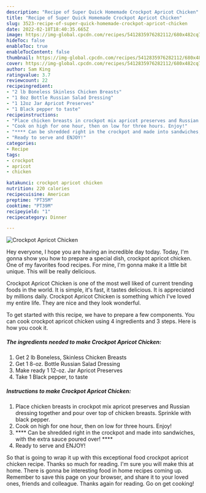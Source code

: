```yaml
---
description: "Recipe of Super Quick Homemade Crockpot Apricot Chicken"
title: "Recipe of Super Quick Homemade Crockpot Apricot Chicken"
slug: 3523-recipe-of-super-quick-homemade-crockpot-apricot-chicken
date: 2022-02-18T18:40:35.665Z
image: https://img-global.cpcdn.com/recipes/5412835976282112/680x482cq70/crockpot-apricot-chicken-recipe-main-photo.jpg
hideToc: false
enableToc: true
enableTocContent: false
thumbnail: https://img-global.cpcdn.com/recipes/5412835976282112/680x482cq70/crockpot-apricot-chicken-recipe-main-photo.jpg
cover: https://img-global.cpcdn.com/recipes/5412835976282112/680x482cq70/crockpot-apricot-chicken-recipe-main-photo.jpg
author: Sam King
ratingvalue: 3.7
reviewcount: 22
recipeingredient:
- "2 lb Boneless Skinless Chicken Breasts"
- "1 8oz Bottle Russian Salad Dressing"
- "1 12oz Jar Apricot Preserves"
- "1 Black pepper to taste"
recipeinstructions:
- "Place chicken breasts in crockpot mix apricot preserves and Russian dressing together and pour over top of chicken breasts. Sprinkle with black pepper."
- "Cook on high for one hour, then on low for three hours. Enjoy!"
- "**** Can be shredded right in the crockpot and made into sandwiches, with the extra sauce poured over! ****"
- "Ready to serve and ENJOY!"
categories:
- Recipe
tags:
- crockpot
- apricot
- chicken

katakunci: crockpot apricot chicken 
nutrition: 220 calories
recipecuisine: American
preptime: "PT35M"
cooktime: "PT39M"
recipeyield: "1"
recipecategory: Dinner

---
```



![Crockpot Apricot Chicken](https://img-global.cpcdn.com/recipes/5412835976282112/680x482cq70/crockpot-apricot-chicken-recipe-main-photo.jpg)

Hey everyone, I hope you are having an incredible day today. Today, I'm gonna show you how to prepare a special dish, crockpot apricot chicken. One of my favorites food recipes. For mine, I'm gonna make it a little bit unique. This will be really delicious.



Crockpot Apricot Chicken is one of the most well liked of current trending foods in the world. It is simple, it's fast, it tastes delicious. It is appreciated by millions daily. Crockpot Apricot Chicken is something which I've loved my entire life. They are nice and they look wonderful.


To get started with this recipe, we have to prepare a few components. You can cook crockpot apricot chicken using 4 ingredients and 3 steps. Here is how you cook it.

<!--inarticleads1-->

##### The ingredients needed to make Crockpot Apricot Chicken:

1. Get 2 lb Boneless, Skinless Chicken Breasts
1. Get 1 8-oz. Bottle Russian Salad Dressing
1. Make ready 1 12-oz. Jar Apricot Preserves
1. Take 1 Black pepper, to taste




<!--inarticleads2-->

##### Instructions to make Crockpot Apricot Chicken:

1. Place chicken breasts in crockpot mix apricot preserves and Russian dressing together and pour over top of chicken breasts. Sprinkle with black pepper.
1. Cook on high for one hour, then on low for three hours. Enjoy!
1. **** Can be shredded right in the crockpot and made into sandwiches, with the extra sauce poured over! ****
1. Ready to serve and ENJOY!



So that is going to wrap it up with this exceptional food crockpot apricot chicken recipe. Thanks so much for reading. I'm sure you will make this at home. There is gonna be interesting food in home recipes coming up. Remember to save this page on your browser, and share it to your loved ones, friends and colleague. Thanks again for reading. Go on get cooking!
